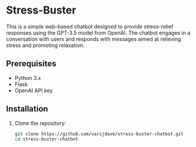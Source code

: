 # Stress-Buster
This is a simple web-based chatbot designed to provide stress-relief responses using the GPT-3.5 model from OpenAI. The chatbot engages in a conversation with users and responds with messages aimed at relieving stress and promoting relaxation.

## Prerequisites

- Python 3.x
- Flask
- OpenAI API key

## Installation

1. Clone the repository:

   ```bash
   git clone https://github.com/varijdave/stress-buster-chatbot.git
   cd stress-buster-chatbot
